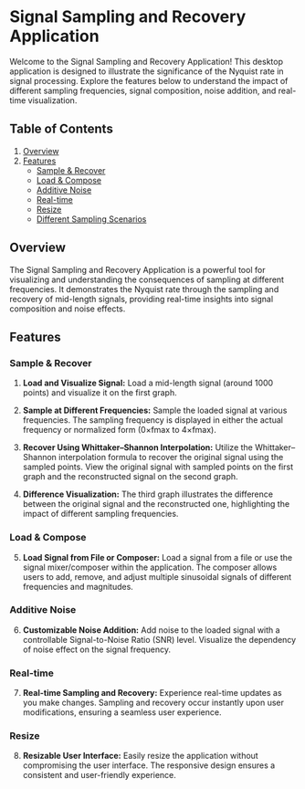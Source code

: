 # Signal Sampling and Recovery Application

Welcome to the Signal Sampling and Recovery Application! This desktop application is designed to illustrate the significance of the Nyquist rate in signal processing. Explore the features below to understand the impact of different sampling frequencies, signal composition, noise addition, and real-time visualization.

## Table of Contents

1. [Overview](#overview)
2. [Features](#features)
   - [Sample & Recover](#sample-and-recover)
   - [Load & Compose](#load-and-compose)
   - [Additive Noise](#additive-noise)
   - [Real-time](#real-time)
   - [Resize](#resize)
   - [Different Sampling Scenarios](#different-sampling-scenarios)

## Overview

The Signal Sampling and Recovery Application is a powerful tool for visualizing and understanding the consequences of sampling at different frequencies. It demonstrates the Nyquist rate through the sampling and recovery of mid-length signals, providing real-time insights into signal composition and noise effects.

## Features

### Sample & Recover

1. **Load and Visualize Signal:** Load a mid-length signal (around 1000 points) and visualize it on the first graph.

2. **Sample at Different Frequencies:** Sample the loaded signal at various frequencies. The sampling frequency is displayed in either the actual frequency or normalized form (0×fmax to 4×fmax).

3. **Recover Using Whittaker–Shannon Interpolation:** Utilize the Whittaker–Shannon interpolation formula to recover the original signal using the sampled points. View the original signal with sampled points on the first graph and the reconstructed signal on the second graph.

4. **Difference Visualization:** The third graph illustrates the difference between the original signal and the reconstructed one, highlighting the impact of different sampling frequencies.

### Load & Compose

5. **Load Signal from File or Composer:** Load a signal from a file or use the signal mixer/composer within the application. The composer allows users to add, remove, and adjust multiple sinusoidal signals of different frequencies and magnitudes.

### Additive Noise

6. **Customizable Noise Addition:** Add noise to the loaded signal with a controllable Signal-to-Noise Ratio (SNR) level. Visualize the dependency of noise effect on the signal frequency.

### Real-time

7. **Real-time Sampling and Recovery:** Experience real-time updates as you make changes. Sampling and recovery occur instantly upon user modifications, ensuring a seamless user experience.

### Resize

8. **Resizable User Interface:** Easily resize the application without compromising the user interface. The responsive design ensures a consistent and user-friendly experience.

